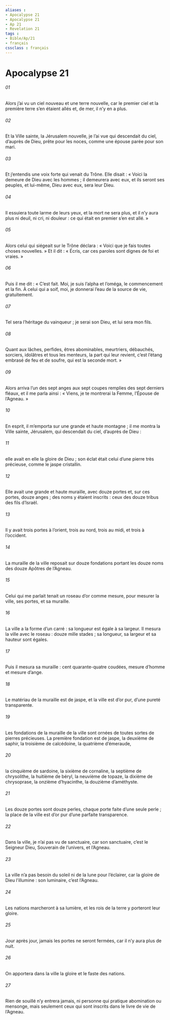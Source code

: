 ```yaml
---
aliases : 
- Apocalypse 21
- Apocalypse 21
- Ap 21
- Revelation 21
tags : 
- Bible/Ap/21
- français
cssclass : français
---
```


# Apocalypse 21

###### 01
Alors j’ai vu un ciel nouveau et une terre nouvelle, car le premier ciel et la première terre s’en étaient allés et, de mer, il n’y en a plus.
###### 02
Et la Ville sainte, la Jérusalem nouvelle, je l’ai vue qui descendait du ciel, d’auprès de Dieu, prête pour les noces, comme une épouse parée pour son mari.
###### 03
Et j’entendis une voix forte qui venait du Trône. Elle disait :
« Voici la demeure de Dieu avec les hommes ;
il demeurera avec eux,
et ils seront ses peuples,
et lui-même, Dieu avec eux, sera leur Dieu.
###### 04
Il essuiera toute larme de leurs yeux,
et la mort ne sera plus,
et il n’y aura plus ni deuil, ni cri, ni douleur :
ce qui était en premier s’en est allé. »
###### 05
Alors celui qui siégeait sur le Trône déclara : « Voici que je fais toutes choses nouvelles. » Et il dit : « Écris, car ces paroles sont dignes de foi et vraies. »
###### 06
Puis il me dit : « C’est fait. Moi, je suis l’alpha et l’oméga, le commencement et la fin. À celui qui a soif, moi, je donnerai l’eau de la source de vie, gratuitement.
###### 07
Tel sera l’héritage du vainqueur ; je serai son Dieu, et lui sera mon fils.
###### 08
Quant aux lâches, perfides, êtres abominables, meurtriers, débauchés, sorciers, idolâtres et tous les menteurs, la part qui leur revient, c’est l’étang embrasé de feu et de soufre, qui est la seconde mort. »
###### 09
Alors arriva l’un des sept anges aux sept coupes remplies des sept derniers fléaux, et il me parla ainsi : « Viens, je te montrerai la Femme, l’Épouse de l’Agneau. »
###### 10
En esprit, il m’emporta sur une grande et haute montagne ; il me montra la Ville sainte, Jérusalem, qui descendait du ciel, d’auprès de Dieu :
###### 11
elle avait en elle la gloire de Dieu ; son éclat était celui d’une pierre très précieuse, comme le jaspe cristallin.
###### 12
Elle avait une grande et haute muraille, avec douze portes et, sur ces portes, douze anges ; des noms y étaient inscrits : ceux des douze tribus des fils d’Israël.
###### 13
Il y avait trois portes à l’orient, trois au nord, trois au midi, et trois à l’occident.
###### 14
La muraille de la ville reposait sur douze fondations portant les douze noms des douze Apôtres de l’Agneau.
###### 15
Celui qui me parlait tenait un roseau d’or comme mesure, pour mesurer la ville, ses portes, et sa muraille.
###### 16
La ville a la forme d’un carré : sa longueur est égale à sa largeur. Il mesura la ville avec le roseau : douze mille stades ; sa longueur, sa largeur et sa hauteur sont égales.
###### 17
Puis il mesura sa muraille : cent quarante-quatre coudées, mesure d’homme et mesure d’ange.
###### 18
Le matériau de la muraille est de jaspe, et la ville est d’or pur, d’une pureté transparente.
###### 19
Les fondations de la muraille de la ville sont ornées de toutes sortes de pierres précieuses. La première fondation est de jaspe, la deuxième de saphir, la troisième de calcédoine, la quatrième d’émeraude,
###### 20
la cinquième de sardoine, la sixième de cornaline, la septième de chrysolithe, la huitième de béryl, la neuvième de topaze, la dixième de chrysoprase, la onzième d’hyacinthe, la douzième d’améthyste.
###### 21
Les douze portes sont douze perles, chaque porte faite d’une seule perle ; la place de la ville est d’or pur d’une parfaite transparence.
###### 22
Dans la ville, je n’ai pas vu de sanctuaire, car son sanctuaire, c’est le Seigneur Dieu, Souverain de l’univers, et l’Agneau.
###### 23
La ville n’a pas besoin du soleil ni de la lune pour l’éclairer, car la gloire de Dieu l’illumine : son luminaire, c’est l’Agneau.
###### 24
Les nations marcheront à sa lumière, et les rois de la terre y porteront leur gloire.
###### 25
Jour après jour, jamais les portes ne seront fermées, car il n’y aura plus de nuit.
###### 26
On apportera dans la ville la gloire et le faste des nations.
###### 27
Rien de souillé n’y entrera jamais, ni personne qui pratique abomination ou mensonge, mais seulement ceux qui sont inscrits dans le livre de vie de l’Agneau.
